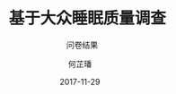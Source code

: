 ﻿---
layout:     post
title:      基于大众睡眠质量调查
subtitle:   问卷结果
date:       2017-11-29
author:     何芷璠
header-img: img/Meeting_Record_bg.jpg
catalog: true
tags:
    - Survey
---
